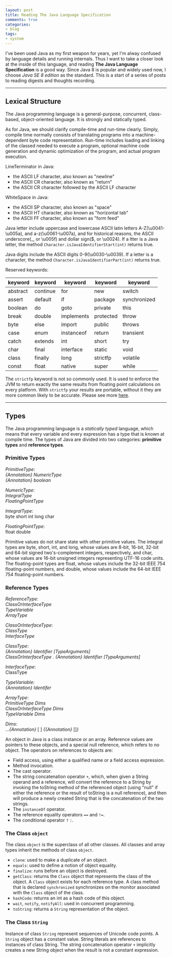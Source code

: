 ```yaml
---
layout: post
title: Reading The Java Language Specification
comments: true
categories:
- blog
tags:
- system
---
```


I've been used Java as my first weapon for years, yet I'm alway confused by language details and running internals. Thus I want to take a closer look at the inside of this language, and reading **The Java Language Specification** is a good way. Since Java 8 is popular and widely used now, I choose *Java SE 8 edition* as the standard. This is a start of a series of posts to reading digests and thoughts recording.

<hr>

## Lexical Structure

The Java programming language is a general-purpose, concurrent, class-based, object-oriented language. It is strongly and statically typed.

As for Java, we should clarify compile-time and run-time clearly. Simply, compile time normally consists of translating programs into a machine-dependent byte code representation. Run-time includes loading and linking of the classed needed to execute a program, optional machine code generation and dynamic optimization of the program, and actual program execution.

LineTerminator in Java:
+ the ASCII LF character, also known as "newline"
+ the ASCII CR character, also known as "return"
+ the ASCII CR character followed by the ASCII LF character

WhiteSpace in Java:
+ the ASCII SP character, also known as "space"
+ the ASCII HT character, also known as "horizontal tab"
+ the ASCII FF character, also known as "form feed"

Java letter include uppercase and lowercase ASCII latin letters A-Z(\u0041-\u005a), and a-z(\u0061-\u007a), and for historical reasons, the ASCII underscore(_, or \u005f) and dollar sign($, or \u0024). If a ltter is a Java letter, the method `Character.isJavaIdentifierStart(int)` returns true.

Java digits include the ASCII digits 0-9(\u0030-\u0039). If a letter is a character, the method `Character.isJavaIdentifierPart(int)` returns true.

Reserved keywords:

keyword  | keyword  | keyword    | keyword   | keyword
-------- | -------- | ---------- | --------- | ------------
abstract | continue | for        | new       | switch
assert   | default  | if         | package   | synchronized
boolean  | do       | goto       | private   | this
break    | double   | implements | protected | throw
byte     | else     | import     | public    | throws
case     | enum     | instanceof | return    | transient
catch    | extends  | int        | short     | try
char     | final    | interface  | static    | void
class    | finally  | long       | strictfp  | volatile
const    | float    | native     | super     | while

The `strictfp` keyword is not so commonly used. It is used to enforce the JVM to return exactly the same results from floating point calculations on every platform. With `strictfp` your results are portable, without it they are more common likely to be accurate. Please see more [here](https://stackoverflow.com/questions/517915/when-should-i-use-the-strictfp-keyword-in-java).

<hr>

## Types

The Java programming language is a *statically typed* language, which means that every variable and every expression has a type that is known at compile time. The types of Java are divided into two categories: **primitive types** and **reference types**.

### Primitive Types

*PrimitiveType*:    
    *{Annotation} NumericType*    
    *{Annotation} boolean*

*NumericType*:    
    *IntegralType*    
    *FloatingPointType*

*IntegralType*:    
    byte short int long char

*FloatingPointType*:    
    float double

Primitive values do not share state with other primitive values. The integral types are byte, short, int, and long, whose values are 8-bit, 16-bit, 32-bit and 64-bit signed two's-complement integers, respectively, and char, whose values are 16-bit unsigned integers representing UTF-16 code units. The floating-point types are float, whose values include the 32-bit IEEE 754 floating-point numbers, and double, whose values include the 64-bit IEEE 754 floating-point numbers.

### Reference Types

*ReferenceType*:    
    *ClassOrInterfaceType*    
    *TypeVariable*    
    *ArrayType*    

*ClassOrInterfaceType*:    
    *ClassType*    
    *InterfaceType*    

*ClassType*:    
    *{Annotation} Identifier [TypeArguments]*    
    *ClassOrInterfaceType . {Annotation} Identifier [TypeArguments]*

*InterfaceType*:    
    ClassType

*TypeVariable*:    
    *{Annotation} Identifer*

*ArrayType*:    
    *PrimitiveType Dims*    
    *ClassOrInterfaceType Dims*    
    *TypeVariable Dims*

*Dims*:    
  ...*\{Annotation\}* [ ] *\{\{Annotation\}* []*\}*

An object in Java is a class instance or an array. Reference values are pointers to these objects, and a special null reference, which refers to no object. The operators on references to objects are:
+ Field access, using either a qualified name or a field access expression.
+ Method invocation.
+ The cast operator.
+ The string concatenation operator `+`, which, when given a String operand and a reference, will convert the reference to a String by invoking the toString method of the referenced object (using "null" if either the reference or the result of toString is a null reference), and then will produce a newly created String that is the concatenation of the two strings.
+ The `instanceOf` operator.
+ The reference equality operators `==` and `!=`.
+ The conditional operator `?` `:`.

### The Class `object`

The class `object` is the superclass of all other classes. All classes and array types inherit the methods of class `object`.

+ `clone`: used to make a duplicate of an object.
+ `equals`: used to define a notion of object equality.
+ `finalize`: runs before an object is destroyed.
+ `getClass`: returns the `Class` object that represents the class of the object. A `Class` object exists for each reference type. A class method that is declared `synchronized` synchronizes on the monitor associated with the `Class` object of the class.
+ `hashCode`: returns an int as a hash code of this object.
+ `wait`, `notify`, `notifyAll`: used in concurrent programming.
+ `toString`: returns a `String` representation of the object.

### The Class `String`

Instance of class `String` represent sequences of Unicode code points. A `String` object has a constant value. String literals are references to instances of class String. The string concatenation operator `+` implicitly creates a new String object when the result is not a constant expression.

